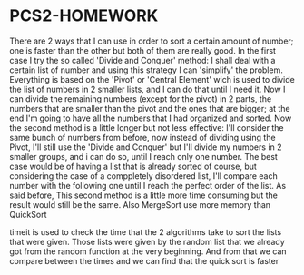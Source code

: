 # PCS2-HOMEWORK
There are 2 ways that I can use in order to sort a certain amount of number; one is faster than the other but both of them are really good. In the first case I try the so called 'Divide and Conquer' method: I shall deal with a certain list of number and using this strategy I can 'simplify' the problem. Everything is based on the 'Pivot' or 'Central Element' wich is used to divide the list of numbers in 2 smaller lists, and I can do that until I need it. Now I can divide the remaining numbers (except for the pivot) in 2 parts, the numbers that are smaller than the pivot and the ones that are bigger; at the end I'm going to have all the numbers that I  had organized and sorted. Now the second method is a little longer but not less effective: I'll consider the same bunch of  numbers from before, now instead of dividing using the Pivot, I'll still use the 'Divide and Conquer' but I'll divide my numbers in 2 smaller groups, and i can do so, until I reach only one number. The best case would be of having a list that is already sorted of course, but considering the case of a comppletely disordered list, I'll compare each number with the following one until I reach the perfect order of the list. As said before, This second method is a little more time consuming but the result would still be the same. Also MergeSort use more memory than QuickSort



timeit is used to check the time that the 2 algorithms take to sort the lists that were given. Those lists were given by the random list that we already got from the random function at the very beginning.
And from that we can compare between the times and we can find that the quick sort is faster
